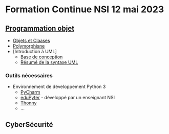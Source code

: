 # Formation Continue NSI 12 mai 2023

## [Programmation objet](https://github.com/FC-NSI/Formation2023/blob/main/POO/PlanPOO.pdf)
* [Objets et Claases](https://github.com/FC-NSI/Formation2023/blob/main/POO/1_POO.pdf)
* [Polymorphisne](https://github.com/FC-NSI/Formation2023/blob/main/POO/2_POOPolymorphisme.pdf)
* [Introduction à UML]
  * [Base de conception](https://github.com/FC-NSI/Formation2023/blob/main/POO/3_UML_base.pdf)
  * [Résumé de la syntaxe UML](https://github.com/FC-NSI/Formation2023/blob/main/POO/ResumeSyntaxeUML.pdf)

### Outils nécessaires
* Environnement de développement Python 3
  * [PyCharm](https://www.jetbrains.com/pycharm)
  * [eduPyter](https://www.edupyter.net) - développé par un enseignant NSI
  * [Thonny](https://thonny.org)
  * ...

## CyberSécurité

